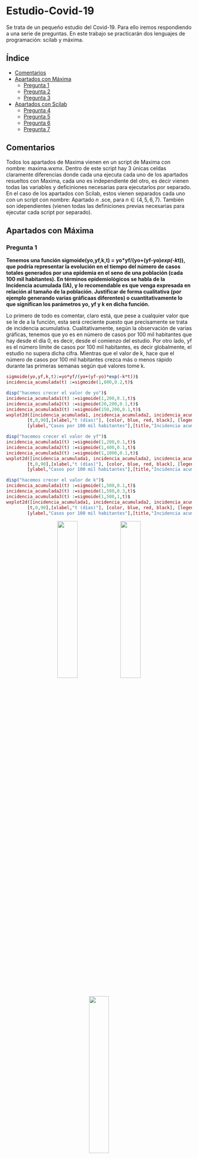 # Estudio-Covid-19

Se trata de un pequeño estudio del Covid-19. Para ello iremos respondiendo a una serie de preguntas. En este trabajo se practicarán 
dos lenguajes de programación: scilab y máxima.


## Índice 

 - [Comentarios](#id0)
 - [Apartados con Máxima](#id1)
    - [Pregunta 1](#id1.1)
    - [Pregunta 2](#id1.2)
    - [Pregunta 3](#id1.3)
 - [Apartados con Scilab](#id2)
    - [Pregunta 4](#id2.4)
    - [Pregunta 5](#id2.5)
    - [Pregunta 6](#id2.6)
    - [Pregunta 7](#id2.7)
    
 
 ## Comentarios <a name=id0> </a>

Todos los apartados de Maxima vienen en un script de Maxima con nombre: maxima.wxmx. Dentro de este script hay 3 únicas celdas claramente
diferencias donde cada una ejecuta cada uno de los apartados resueltos con Maxima, cada uno es independiente del otro, es decir vienen todas
las variables y deficiniones necesarias para ejecutarlos por separado. En el caso de los apartados con Scilab, estos vienen separados cada
uno con un script con nombre: Apartado $n$ .sce, para $n\in \{4,5,6,7\}$. También son idependientes (vienen todas las definiciones previas necesarias para ejecutar
cada script por separado).


## Apartados con Máxima <a name=id1> </a>

### Pregunta 1 <a name=id1.1> </a>

**Tenemos una función sigmoide(yo,yf,k,t) = yo*yf/(yo+(yf-yo)*exp(-k*t)), que podría representar la evolución en el tiempo del número de casos totales 
generados por una epidemia en el seno de una población (cada 100 mil habitantes). En términos epidemiológicos se habla de la Incidencia acumulada (IA), y lo 
recomendable es que venga expresada en relación al tamaño de la población. Justificar de forma cualitativa (por ejemplo generando 
varias gráficaas diferentes) o cuantitativamente lo que significan los parámetros yo, yf y k en dicha función.**

Lo primero de todo es comentar, claro está, que pese a cualquier valor que se le de a la función, esta será creciente puesto que precisamente 
se trata de incidencia acumulativa. Cualitativamente, según la observación de varias gráficas, tenemos que yo es en número de casos por 100 mil 
habitantes que hay desde el día 0, es decir, desde el comienzo del estudio. Por otro lado, yf es el número límite de casos por 100 mil habitantes, 
es decir globalmente, el estudio no supera dicha cifra. Mientras que el valor de k, hace que el número de casos por 100 mil habitantes crezca más o 
menos rápido durante las primeras semanas según qué valores tome k. 

```maxima
sigmoide(yo,yf,k,t):=yo*yf/(yo+(yf-yo)*exp(-k*t))$
incidencia_acumulada(t) :=sigmoide(1,800,0.2,t)$ 

disp("hacemos crecer el valor de yo")$
incidencia_acumulada1(t) :=sigmoide(1,200,0.1,t)$ 
incidencia_acumulada2(t) :=sigmoide(20,200,0.1,t)$
incidencia_acumulada3(t) :=sigmoide(150,200,0.1,t)$ 
wxplot2d([incidencia_acumulada1, incidencia_acumulada2, incidencia_acumulada3], 
        [t,0,90],[xlabel,"t (días)"], [color, blue, red, black], [legend, "1", "20", "150"],
        [ylabel,"Casos por 100 mil habitantes"],[title,"Incidencia acumulada"])$

disp("hacemos crecer el valor de yf")$
incidencia_acumulada1(t) :=sigmoide(1,200,0.1,t)$ 
incidencia_acumulada2(t) :=sigmoide(1,400,0.1,t)$ 
incidencia_acumulada3(t) :=sigmoide(1,1000,0.1,t)$ 
wxplot2d([incidencia_acumulada1, incidencia_acumulada2, incidencia_acumulada3], 
        [t,0,90],[xlabel,"t (días)"], [color, blue, red, black], [legend, "200", "400", "1000"],
        [ylabel,"Casos por 100 mil habitantes"],[title,"Incidencia acumulada"])$

disp("hacemos crecer el valor de k")$
incidencia_acumulada1(t) :=sigmoide(1,500,0.1,t)$ 
incidencia_acumulada2(t) :=sigmoide(1,500,0.3,t)$ 
incidencia_acumulada3(t) :=sigmoide(1,500,1,t)$ 
wxplot2d([incidencia_acumulada1, incidencia_acumulada2, incidencia_acumulada3], 
        [t,0,90],[xlabel,"t (días)"], [color, blue, red, black], [legend, "0.1", "0.3", "1"],
        [ylabel,"Casos por 100 mil habitantes"],[title,"Incidencia acumulada"])$
```

<div style="text-align:center;">
  <image src="/images/2.1.png" style="width:33%;">
  <image src="/images/2.1_2.png" style="width:33%;">
  <image src="/images/2.1_3.png" style="width:33%;">
</div>

### Pregunta 2 <a name=id1.2> </a>

**Durante una epidemia, por ejemplo la de Covid-19, las autoridades sanitarias suelen monitorizar también el número de casos diarios, e informan 
de la Incidencia diaria (ID). Esta variable es muy importante, pues un aumento de la incidencia diaria podría producir un aumento en las hospitalizaciones, 
que tendrían como consecuencia una saturación del sistema sanitario. Amplíe el código anterior para generar la gráfica de la incidencia diaria; 
puede hacerlo de forma continua o de forma discreta. Calcule también el pico (máximo) de la incidencia diaria, el día que se presentó, y márquelo 
en la gráfica.**


Antes de nada y a nivel cualitativo, podemos observar en la función de la incidencia acumulada, que entre los días 30 y 40 hay un gran crecimiento, 
el cual nos lleva a pensar en un posible máximo (a nivel diario) en ese intervalo.

```maxima
sigmoide(yo,yf,k,t):=yo*yf/(yo+(yf-yo)*exp(-k*t))$
incidencia_acumulada(t) :=sigmoide(1,800,0.2,t)$
 
wxplot2d([incidencia_acumulada], [t,0,90],[xlabel,"t (días)"],
        [ylabel,"Casos por 100 mil habitantes"],[title,"Incidencia acumulada"])$
```

<div style="text-align:center;">
  <image src="/images/2.2.png" style="width:50%;">
</div>

Teniendo en cuenta que la incidencia diaria es la derivada de la incidencia acumulada, calculamos su función continua así como su máximo, es decir,

```maxima
d_inc_ac(t) := diff(incidencia_acumulada(t), t)$
dd_inc_ac(t) := diff(d_inc_ac(t), t)$

xmaximo : rhs(solve( dd_inc_ac(t) = 0, t )[1])$
ymaximo : at(d_inc_ac(t), t=xmaximo)$

wxplot2d([d_inc_ac(t), [discrete, [xmaximo], [ymaximo]]], [t, 0, 90],
        [y, 0, 45], [xlabel,"t (días)"], [ylabel,"Casos por 100 mil habitantes"], 
        [legend, "Incidencia diaria", "Máximo"],
        [title,"Incidencia diaria"], [style, lines, points], [color, black, blue]);
disp(concat("Máximo en (", string(floor(float(xmaximo))), ",", string(floor(float(ymaximo))), ")"))$
```

<div style="text-align:center;">
  <image src="/images/2.2_3.png" style="width:50%;">
</div>

el día que más infectados por habitantes hubo fue el día 33 del estudio.

### Pregunta 3 <a name=id1.3> </a>

**Otra variable importante para las autoridades sanitarias es la incidencia acumulada durante una ventana temporal concreta. En el caso de la Covid-19, 
esta variabble se ha utilizado para establecer niveles de alerta, e indirectamente para el control de la eppidemia. Amplíe el código facilitado para 
generar la gráfica de la Incidencia acumulada a 14 días (IA14); puede hacerlo de forma continua o discreta, teniendo en cuenta que: $IA14(t) = IA(t) – IA(t-14)$.**


Teniendo en cuenta que la incidencia acumulada a 14 días es $IA14(t) = IA(t) - IA(t-14)$ , entonces su gráfica de forma continua es 

```maxima
sigmoide(yo,yf,k,t):=yo*yf/(yo+(yf-yo)*exp(-k*t))$
incidencia_acumulada(t) :=sigmoide(1,800,0.2,t)$
d_inc_ac(t) := diff(incidencia_acumulada(t), t)$

IAr(t) :=  at(incidencia_acumulada(t), t = t-14)$
IA14(t) := incidencia_acumulada(t) - IAr(t)$

wxplot2d([IA14(t), d_inc_ac(t), incidencia_acumulada(t)], [t, 0, 90], [color, red, blue, black], 
    [legend, "IA14", "diaria", "acumulada total"], [xlabel,"t (días)"], [ylabel,"Casos por 100 mil habitantes"]);
```

<div style="text-align:center;">
  <image src="/images/2.3.png" style="width:50%;">
</div>

la de color rojo. En este caso hemos decidido representar las tres funciones continuas en una misma gráfica para poder comentarlas un poco 
de manera cualitativa. Como se puede observar la de la incidencia diaria esta claro que es la más baja pues las otras vienen determinadas 
por la suma de 1 o más días. Por otro lado las primeras semanas se observa cierta similitud entre la incidencia acumulada y la acumulada a 
14 días pues por el momento nos informan prácticamente de lo mismo. En el intervalo de 30 a 50 días, se observa que la IA14 está en sus puntos 
más altos pues durante esas semanas (solo acumula las dos anteriores) la incidencia diaria fue muy alta. Finalmente como es de esperar, desde el
día 50 aproximadamente podemos observar en la acumulada total que ya está llegando a los casos máximos y por tanto no hay muchos más casos nuevos
diarios y la IA14 comienza a descender, un poco más tarde que la diaria, pues todovía recogemos las pasadas dos semanas que sí hubo un gran 
aumento de casos. 



## Apartados resueltos con Scilab <a name="id2"> </a>

### Pregunta 4 <a name="id2.4"> </a>

**La evolución de la epidemia de Covid-19 en España se puede consultar en el PANEL COVID19 (https://cnecovid.isciii.es/covid19/), soportado por el
Centro Nacional de Epidemiología, dependiente del Instituto de Salud Carlos III. De este panel se ha descargado un archivo de datos, que le hemos
facilitado con el nombre *datos_ccaas_31enero_23octubre.csv*, que contiene los datos notificados por las Comunidades Autónomas (CCAA) a la Red Nacional
de Vigilancia Epidemiológica (RENAVE), con fechas comprendidas entre el 31 de enero y el 23 de octubre de 2020 (ambos días incluidos)**

<div style="text-align:center;">
  <image src="/images/tabla.png" style="width:70%;">
</div>

**El campo ccaa_iso representa el código ISO de la Comunidad Autónoma. El campo fecha representa el día al que está asociado el correspondiente dato. 
El campo num_casos representa el total de casos notificados por la Comunidad Autónoma en ese día (Incidencia diaria). El resto de campos representan 
el desglose de los casos según la prueba diagnóstica utilizada: PCR o técnicas moleculares, test rápido de anticuerpos, otras pruebas de laboratorio, 
sin información de la prueba.**

**Como complemento a estos datos se le ha facilitado otro archivo, con el nombre *poblaciones_ccaas_2019.csv*, que contiene información sobre los 
códigos ISO de las 19 Comunidades autónomas españolas (incluidas las dos ciudades autónomas). Y las poblaciones respectivas (en millones de 
habitantes) según el Instituto Nacional Estadística a 1 de enero del 2019. La información está dispuesta en forma de tabla, utilizando la coma
como separador entre campos, y el punto como separador de parte entera y parte decimal. A continuación se muestran, a título informativo, las
seis primeras filas de este archivo.**

**Proponga un código capaz de leer la información completa, o la información estrictamente necesaria, de ambos archivos y capaz de 
colocar los casos diarios registrados (Incidencia diaria) por 100000 habitantes en toda España en una estructura matricial numérica, de 2 columnas
y tantas filas como sean necesarias. Cada fila de la matriiz recogerá en su primera columna el día, en términos relativos al día 31 de enero de 2020
(considerado el día 0) y en la segunda columna el dato correspondiente a ese día.**

Primero tenemos que tener en cuenta que la suma final de todos estos casos vienen dados por los habitantes de España y nos piden que lo 
pongamos por 100 mil habitantes, así que al final de obtener la suma de los casos diarios, haremos una simple regla de tres para hallarla 
por cada 100 mil habitantes. Para hallar la suma haremos un bucle recorriendo todos los días (que son el número de filas de mdatos entre el 
número de provincias) y sumando los casos de cada comunidad en ese día, teniendo en cuenta que son 19 comunidades (aunque en el código lo 
ponemos de forma genérica como el número de filas de las mpoblaciones menos 1, puesto que la primera fila contiene los títulos de las columnas, xp - 1). 
Para recorrer cada día asignaremos a una variable bloque un valor, este será: 1 (primera fila de títulos) más el número de filas de todos los días 
anteriores, que es el número de días que han pasando (dia - 1 ) por el número de provincias (xp - 1). Así la suma de los casos de cada día será la 
suma de todos los valores de un vector columna que recorre la columna 3 de mdatos donde están el número de casos, desde la posición: bloque + 1 (pasadas 
todas las filas de los días anteriores), hasta la posición: bloque + (xp - 1) (la última comunidad de ese día). A todo esto hay que pasar los valores a 
decimales (con la función strtod) pues tenemos los valores de las matrices mdatos y mpoblaciones como cadenas al haber leído los csv con read\_csv.  El 
resultado lo guardaremos (después de la previa regla de tres ya comentada) en la matriz "tabla\_datos". Finalmente representamos los datos.

```scilab
clear,
mdatos = read_csv('datos_ccaas_31enero_23octubre.csv')
mpoblaciones = read_csv('poblaciones_ccaas_2019.csv')

[xd, yd] = size(mdatos);
[xp, yp] = size(mpoblaciones);
habitantes = sum(strtod(mpoblaciones(2:20,3)));
total_dias = (xd-1)/(xp-1);

for dia = 1 : total_dias
    bloque = 1 + (dia-1)*(xp-1);
    ncasos = sum(strtod(mdatos(bloque+1:bloque+xp-1, 3)))
    tabla_datos(dia, 1) =  dia - 1; 
    tabla_datos(dia, 2) = 0.1*ncasos/habitantes;
end

plot(tabla_datos(:,1), tabla_datos(:,2))
xlabel("Días relativos al 31 de enero de 2020")
ylabel("Casos por 100 mil habitantes")
title("Evolución de la epidemia de Covid-19 en España")

disp(tabla_datos)
```


### Pregunta 5 <a name="id2.5"> </a>

**Modifique o amplíe el código del apartado 4 para generar también la estructura matricial similar correspondiente a la incidencia diaria por 
100000 habitantes notificada por la Comunidad Autónoma donde reside (CAR, de ahora en adelante). Y para hacer unarepresentación gráfica comparativa
de ambas pandemias; la de España y la de su CAR.**

Yo resido en la comunidad autónoma de Madrid, cuyo iso es MD y ocupa la posición 14 en cuanto al orden de las tablas, puesto que como es de 
esperar nuestro csv sigue un orden en el estudio de los casos diarios de cada comunidad. Así retocanmos un poco el código del ejercicio 4 en el 
bucle de los días, donde actuaremos de forma análoga a como creamos la tabla tabla\_datos pero en vez de cada día sumar los casos de todas las 
comunidades solo sumaremos la de madrid es decir la posición: bloque + 14, cada día, y lo añadiremos a una matriz tabla\_madrid. Además está claro
que los casos por 100 mil habitantes en Madrid se hacen en relación a los habitantes totales de madrid que ocuapan la posición 14 + 1 en la tabla
de mpoblaciones. Por lo tanto tenemos que la comparativa entre Madrid y España es la siguiente.

```scilab
clear,
mdatos = read_csv('datos_ccaas_31enero_23octubre.csv')
mpoblaciones = read_csv('poblaciones_ccaas_2019.csv')

[xd, yd] = size(mdatos);
[xp, yp] = size(mpoblaciones);
habitantes = sum(strtod(mpoblaciones(2:20,3)));
habitantesCAR = sum(strtod(mpoblaciones(15,3)));
total_dias = (xd-1)/(xp-1);

for dia = 1 : total_dias
    bloque = 1 + (dia-1)*(xp-1);
    ncasos = sum(strtod(mdatos(bloque+1:bloque+xp-1, 3)))
    tabla_datos(dia, 1) =  dia - 1; 
    tabla_datos(dia, 2) = 0.1*ncasos/habitantes;
    tabla_madrid(dia, 1) = dia - 1;
    tabla_madrid(dia, 2) = 0.1*strtod(mdatos(bloque+14, 3))/habitantesCAR;
end

plot(tabla_datos(:,1), tabla_datos(:,2), 'k', tabla_madrid(:,1), tabla_madrid(:,2), 'b')
xlabel("Días relativos al 31 de enero de 2020")
ylabel("Casos por 100 mil habitantes")
title("Comparativa entre la evolución de la epidemia de Covid-19 en España y en Madrid")
legend("España", "Madrid")
```

<div style="text-align:center;">
  <image src="/images/2.5_2.png" style="width:100%;">
</div>

Podemos observar como la comunidad autónoma de Madrid está muy por encima de la media en España.


### Pregunta 6 <a name="id2.6"> </a>

**Proponga una función que, a partir de un vector conteniendo valores discretos de la Incidencia diaria de Covid-19 por 100000 habitantes (ID), 
es capaz de generar el vector de la Incidencia acumulada empleando una ventana temporal de $n\geq 1$ días (IAn). En el cálculo de la IAn puede optar
por emplear la IA, o directamente la ID.**

**Sin pérdida de generalidad, puede dar por hecho que todos los datos facilitados en el vector corresponden a días consecutivos y no hay ausencia 
de datos. Y también puede dar por hecho que no hubo casos en los días previos al día cero (que ocupa la posición 1 en el vector ID).**

**Incorpore, como segundo argumento de salida de la función, un vector NAn con los valores discretos de nivel de alerta utilizando la siguiente clasificación:**

<div style="text-align:center;">
  <image src="/images/nivel_alerta.png" style="width:70%;">
</div>

La función de incidencia acumulada de $n$ días quedaría de la siguiente forma. Los primeros $n$ días es directamente la suma de el día en el
que estamos y los anteriores pues no tenemos días previos suficientes para sumar $n$ de ellos (suponiendo 0 casos previos al día 1). A partir
del día $n + 1$ tenemos que sumar el día en el que estamos y los $n-1$ días previos. Una vez tenemos todos los valores discretos de la función
aplicamos las restricciones para ver en qué nivel de alerta, $\{ 0,1,2,3\}$, se encuentra cada día. La función nos devuelve dos vectores uno con
los valores acumulados y otro con los niveles de alerta.

```scilab
function [IAn, NAn] = acumulador(ID, n)
    ndias = length(ID); 
    for i = 1 : n, IAn(i) = sum(ID(1:i)); end
    for k = n+1 : ndias, IAn(k) = sum(ID(k-n+1:k)); end
    for d = 1 : ndias
        if IAn(d) <= 25 then NAn(d) = 0;
        elseif IAn(d) <= 50 then NAn(d) = 1;
        elseif IAn(d) <= 150 then NAn(d) = 2;
        elseif IAn(d) <= 250 then NAn(d) = 3;
        else NAn(d) = 4;
        end
    end
endfunction
``` 

Observamos un ejemplo de la función haciendo uso de los datos de la incidencia acumulada de los ejercicios anteriores, comparando la incidencia
diaria con la acumulada a 5 días en España, tanto en los casos como en los niveles de alerta. Utilizando plot2d2 para representar de forma escalonada
los niveles de alerta.

```scilab
mdatos = read_csv('datos_ccaas_31enero_23octubre.csv')
mpoblaciones = read_csv('poblaciones_ccaas_2019.csv')

[xd, yd] = size(mdatos);
habitantes = sum(strtod(mpoblaciones(2:20,3)));
total_dias = (xd-1)/19;

for dia = 1 : total_dias
    bloque = 1 + (dia-1)*19;
    ncasos = sum(strtod(mdatos(bloque+1:bloque+19, 3)))
    tabla_datos(dia, 1) =  dia - 1; 
    tabla_datos(dia, 2) = 0.1*ncasos/habitantes;
end

[IA1, NA1] = acumulador(tabla_datos(:,2), 1);
[IA5, NA5] = acumulador(tabla_datos(:,2), 5);
x = tabla_datos(:,1)

subplot(2,1,1)
plot(x, tabla_datos(:,2), 'k', x, IA5, 'b')
xlabel("Días relativos al 31 de enero de 2020")
ylabel("Casos por 100 mil habitantes")
title("Incidencia acumulada de 5 días")
legend("Incidenca diaria", "Incidencia acumulada")

subplot(2,1,2)
plot2d2(x, [NA1, NA5])
xlabel("Días relativos al 31 de enero de 2020")
title("Comparativa entre los niveles de alerta diarios y acumulados a 5 días en España")
```

<div style="text-align:center;">
  <image src="/images/2.6_3.png" style="width:100%;">
</div>


### Pregunta 7 <a name="id2.7"> </a>

**Amplíe el código del apartado 5 para completar la comparativa de ambas pandemias (la de España y la de su CAR) con gráficas de las 
Incidencias acumuladas a 14 días y de los correspondientes Niveles de alerta.**


Esta vez haremos una comparativa entre la incidencia acumulada a 14 días, entre España y Madrid (en mi caso). Además también compararemos
los niveles de alerta de ambos, donde estos serán representados de manera escalonada y cada uno con un color distinto para que puedan ser
fácilmente diferenciados. Con respecto al código, únicamente utilizaremos la función acumulador definida en el apartado 6 y las gráficas
las separaremos de forma horizontal con el comando subplot.

```scilab
function [IAn, NAn] = acumulador(ID, n)
    ndias = length(ID); 
    for i = 1 : n, IAn(i) = sum(ID(1:i)); end
    for k = n+1 : ndias, IAn(k) = sum(ID(k-n+1:k)); end
    for d = 1 : ndias
        if IAn(d) <= 25 then NAn(d) = 0;
        elseif IAn(d) <= 50 then NAn(d) = 1;
        elseif IAn(d) <= 150 then NAn(d) = 2;
        elseif IAn(d) <= 250 then NAn(d) = 3;
        else NAn(d) = 4;
        end
    end
endfunction

mdatos = read_csv('datos_ccaas_31enero_23octubre.csv')
mpoblaciones = read_csv('poblaciones_ccaas_2019.csv')

[xd, yd] = size(mdatos);
[xp, yp] = size(mpoblaciones);
habitantes = sum(strtod(mpoblaciones(2:20,3)));
habitantesCAR = sum(strtod(mpoblaciones(15,3)));
total_dias = (xd-1)/(xp-1);

for dia = 1 : total_dias
    bloque = 1 + (dia-1)*(xp-1);
    ncasos = sum(strtod(mdatos(bloque+1:bloque+xp-1, 3)))
    tabla_datos(dia, 1) =  dia - 1; 
    tabla_datos(dia, 2) = 0.1*ncasos/habitantes;
    tabla_madrid(dia, 1) = dia - 1;
    tabla_madrid(dia, 2) = 0.1*strtod(mdatos(bloque+14, 3))/habitantesCAR;
end

x = tabla_datos(:,1);
[CAR_IA14, CAR_NA14] = acumulador(tabla_madrid(:,2),14);
[ESP_IA14, ESP_NA14] = acumulador(tabla_datos(:,2),14);

subplot(2,1,1)
plot(x, ESP_IA14, 'k', x, CAR_IA14, 'b')
xlabel("Días relativos al 31 de enero de 2020")
ylabel("Casos por 100 mil habitantes")
title("Comparativa entre la evolución acumulada de la epidemia de Covid-19 en España y en Madrid")
legend("España", "Madrid")

subplot(2,1,2)
plot2d2(x, [ESP_NA14, CAR_NA14])
xlabel("Días relativos al 31 de enero de 2020")
title("Comparativa entre los niveles de alerta acumulados de España y Madrid")
legend("España", "Madrid")
```

<div style="text-align:center;">
  <image src="/images/2.7_2.png" style="width:100%;">
</div>



